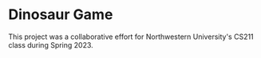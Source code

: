 # Dinosaur Game

This project was a collaborative effort for Northwestern University's CS211 class during Spring 2023.
